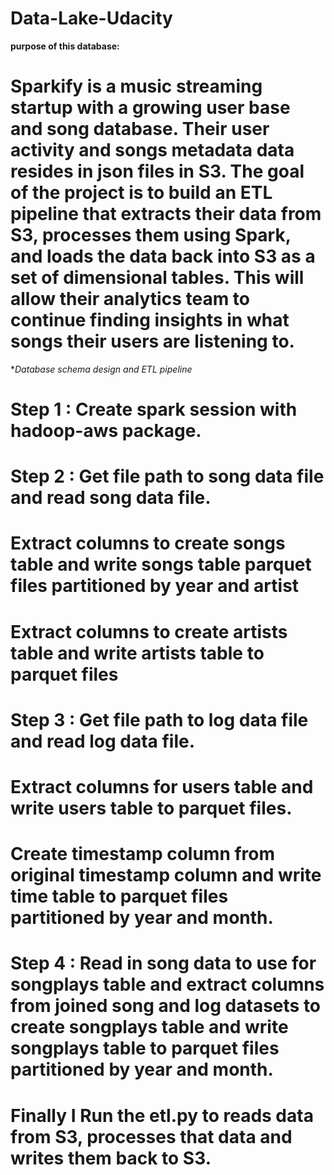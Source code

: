 # Data-Lake-Udacity

**purpose of this database:**

# Sparkify is a music streaming startup with a growing user base and song database. Their user activity and songs metadata data resides in json files in S3. The goal of the project is to build an ETL pipeline that extracts their data from S3, processes them using Spark, and loads the data back into S3 as a set of dimensional tables. This will allow their analytics team to continue finding insights in what songs their users are listening to.

 

**Database schema design and ETL pipeline*

# Step 1 : Create spark session with hadoop-aws package.
# Step 2 : Get file path to song data file and read song data file.
# Extract columns to create songs table and write songs table parquet files partitioned by year and artist
# Extract columns to create artists table and write artists table to parquet files

# Step 3 : Get file path to log data file and read log data file.
# Extract columns for users table and write users table to parquet files.
# Create timestamp column from original timestamp column and write time table to parquet files partitioned by year and month.

# Step 4 : Read in song data to use for songplays table and extract columns from joined song and log datasets to create songplays table and  write songplays table to parquet files partitioned by year and month. 

# Finally I Run the etl.py to reads data from S3, processes that data and writes them back to S3.

